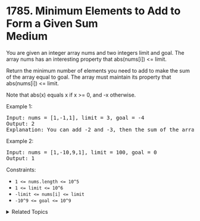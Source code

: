 # 1785. Minimum Elements to Add to Form a Given Sum<br> Medium

You are given an integer array nums and two integers limit and goal. The array nums has an interesting property that abs(nums[i]) <= limit.

Return the minimum number of elements you need to add to make the sum of the array equal to goal. The array must maintain its property that abs(nums[i]) <= limit.

Note that abs(x) equals x if x >= 0, and -x otherwise.

Example 1:

<pre>
Input: nums = [1,-1,1], limit = 3, goal = -4
Output: 2
Explanation: You can add -2 and -3, then the sum of the array will be 1 - 1 + 1 - 2 - 3 = -4.
</pre>

Example 2:

<pre>
Input: nums = [1,-10,9,1], limit = 100, goal = 0
Output: 1
</pre>

Constraints:

- `1 <= nums.length <= 10^5`
- `1 <= limit <= 10^6`
- `-limit <= nums[i] <= limit`
- `-10^9 <= goal <= 10^9`

<details>

<summary> Related Topics </summary>

-   `Array`
-   `Greedy`

</details>